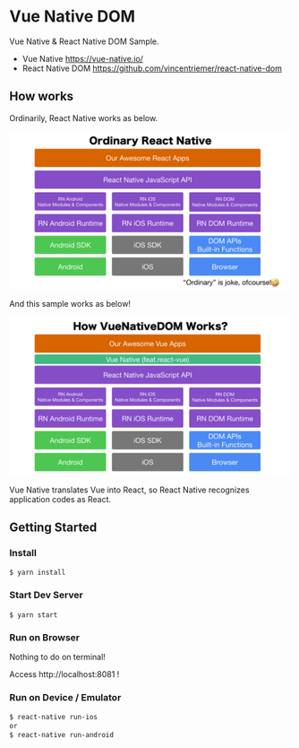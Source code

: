 Vue Native DOM
==========

Vue Native & React Native DOM Sample.

* Vue Native https://vue-native.io/
* React Native DOM https://github.com/vincentriemer/react-native-dom

How works
----------

Ordinarily, React Native works as below.

![Ordinary React Native](./img/ordinary.png)

And this sample works as below!

![How Vue Native DOM Works?](./img/vnd.png)

Vue Native translates Vue into React, so React Native recognizes application codes as React.

Getting Started
----------

### Install

```
$ yarn install
```

### Start Dev Server

```
$ yarn start
```

### Run on Browser

Nothing to do on terminal!

Access http://localhost:8081 !

### Run on Device / Emulator

```
$ react-native run-ios
or
$ react-native run-android
```